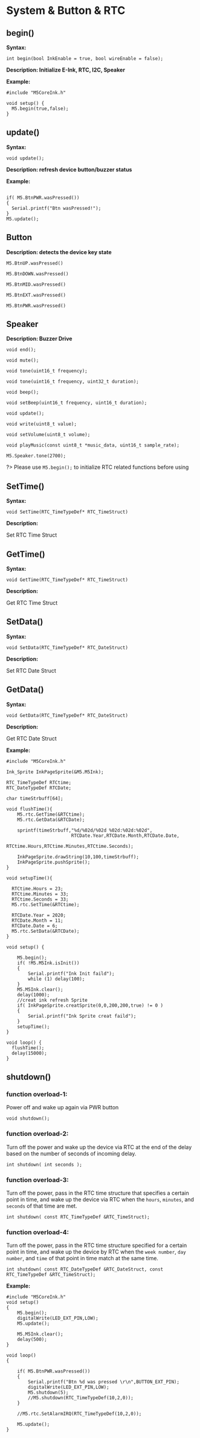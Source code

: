 # System & Button & RTC

## begin()

**Syntax:**

`int begin(bool InkEnable = true, bool wireEnable = false);`

**Description: Initialize E-Ink, RTC, I2C, Speaker**


**Example:**

```arduino
#include "M5CoreInk.h"

void setup() {
  M5.begin(true,false);
}
```

## update()

**Syntax:**

`void update();`

**Description: refresh device button/buzzer status**

**Example:**

```arduino

if( M5.BtnPWR.wasPressed())
{
  Serial.printf("Btn wasPressed!");
}
M5.update();

```

## Button

**Description: detects the device key state**

`M5.BtnUP.wasPressed()`

`M5.BtnDOWN.wasPressed()`

`M5.BtnMID.wasPressed()`

`M5.BtnEXT.wasPressed()`

`M5.BtnPWR.wasPressed()`

## Speaker

**Description: Buzzer Drive**

`void end();`

`void mute();`

`void tone(uint16_t frequency);`

`void tone(uint16_t frequency, uint32_t duration);`

`void beep();`

`void setBeep(uint16_t frequency, uint16_t duration);`

`void update();`

`void write(uint8_t value);`

`void setVolume(uint8_t volume);`

`void playMusic(const uint8_t *music_data, uint16_t sample_rate);`


```
M5.Speaker.tone(2700);
```

?> Please use `M5.begin();` to initialize RTC related functions before using

## SetTime()

**Syntax:**

`void SetTime(RTC_TimeTypeDef* RTC_TimeStruct)`

**Description:**

Set RTC Time Struct

## GetTime()

**Syntax:**

`void GetTime(RTC_TimeTypeDef* RTC_TimeStruct)`

**Description:**

Get RTC Time Struct

## SetData()

**Syntax:**

`void SetData(RTC_TimeTypeDef* RTC_DateStruct)`

**Description:**

Set RTC Date Struct


## GetData()

**Syntax:**

`void GetData(RTC_TimeTypeDef* RTC_DateStruct)`

**Description:**

Get RTC Date Struct

**Example:**

```
#include "M5CoreInk.h"

Ink_Sprite InkPageSprite(&M5.M5Ink);

RTC_TimeTypeDef RTCtime;
RTC_DateTypeDef RTCDate;

char timeStrbuff[64];

void flushTime(){
    M5.rtc.GetTime(&RTCtime);
    M5.rtc.GetData(&RTCDate);
    
    sprintf(timeStrbuff,"%d/%02d/%02d %02d:%02d:%02d",
                        RTCDate.Year,RTCDate.Month,RTCDate.Date,
                        RTCtime.Hours,RTCtime.Minutes,RTCtime.Seconds);
                                         
    InkPageSprite.drawString(10,100,timeStrbuff);
    InkPageSprite.pushSprite();
}

void setupTime(){
  
  RTCtime.Hours = 23;
  RTCtime.Minutes = 33;
  RTCtime.Seconds = 33;
  M5.rtc.SetTime(&RTCtime);
  
  RTCDate.Year = 2020;
  RTCDate.Month = 11;
  RTCDate.Date = 6;
  M5.rtc.SetData(&RTCDate);
}

void setup() {

    M5.begin();
    if( !M5.M5Ink.isInit())
    {
        Serial.printf("Ink Init faild");
        while (1) delay(100);   
    }
    M5.M5Ink.clear();
    delay(1000);
    //creat ink refresh Sprite
    if( InkPageSprite.creatSprite(0,0,200,200,true) != 0 )
    {
        Serial.printf("Ink Sprite creat faild");
    }
    setupTime();
}

void loop() {
  flushTime();
  delay(15000);
}
```

## shutdown()

### function overload-1:

Power off and wake up again via PWR button

`void shutdown();`

### function overload-2:

Turn off the power and wake up the device via RTC at the end of the delay based on the number of seconds of incoming delay.

`int shutdown( int seconds );`

### function overload-3:

Turn off the power, pass in the RTC time structure that specifies a certain point in time, and wake up the device via RTC when the `hours`, `minutes`, and `seconds` of that time are met.

`int shutdown( const RTC_TimeTypeDef &RTC_TimeStruct);`

### function overload-4:

Turn off the power, pass in the RTC time structure specified for a certain point in time, and wake up the device by RTC when the `week number`, `day number`, and `time` of that point in time match at the same time.

`int shutdown( const RTC_DateTypeDef &RTC_DateStruct, const RTC_TimeTypeDef &RTC_TimeStruct);`

**Example:**

```
#include "M5CoreInk.h"
void setup()
{
    M5.begin();
    digitalWrite(LED_EXT_PIN,LOW);
    M5.update();

    M5.M5Ink.clear();
    delay(500);
}

void loop()
{

    if( M5.BtnPWR.wasPressed())
    {
        Serial.printf("Btn %d was pressed \r\n",BUTTON_EXT_PIN);
        digitalWrite(LED_EXT_PIN,LOW);
        M5.shutdown(5);
        //M5.shutdown(RTC_TimeTypeDef(10,2,0));
    }

    //M5.rtc.SetAlarmIRQ(RTC_TimeTypeDef(10,2,0));

    M5.update();
}
```
